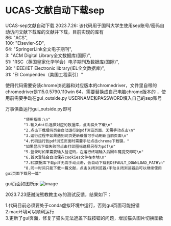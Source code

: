 # UCAS-文献自动下载sep
UCAS-sep文献自动下载
2023.7.26:
该代码用于国科大学生使用sep账号/密码自动访问文献下载库的文献并下载，目前实现的库有  
          86: "ACS",  
          100: "Elsevier-SD",    
          64: "SpringerLink全文电子期刊",  
          3: "ACM Digital Library全文数据库(国际)",  
          51: "RSC（英国皇家化学学会）电子期刊及数据库(国际)",  
          38: "IEEE/IET Electronic library(IEL全文数据库)",  
          31: "EI Compendex（美国工程索引）"  
          
使用代码需要安装chrome浏览器和对应版本的chromedriver，文件里自带的chromedriver是115.0.5790.110win 64，需要替换成自己电脑chrome版本的  ，使用前需要手动在gui_outside.py USERNAME和PASSWORD填入自己的sep账号 

万事俱备运行gui_outside.py即可 

            "使用指南:\n"  
            "1.输入doi后选择对应的数据库，点击猫头下载\n"  
            "2.点击下载后网页会自动运行到pdf浏览页面，无需手动点击\n"  
            "3.运行过程中如果遇到网页更新缓慢可手动刷新当前页面\n"  
            "4.代码运行到pdf浏览页面时需要手动点击chrome下载键，"  
            "如果显示下载失败可点击打印图标选择另存为pdf\n"  
            "5.登录时如果需要输入验证码，在运行终端输入后回车键提交即可\n"  
            "6.首次登陆会自动保存cookies文件在本地\n"  
            "7.EI数据库下载pdf无需手动点击，会自动下载到DEFAULT_DOWNLOAD_PATH\n"  
            "8.同一时间只能下载一篇文献，点击关闭浏览器/手动关闭浏览器后可以继续使用gui页面下载另一篇"  
gui页面如图所示
![image](https://github.com/eveylyh/UCAS/assets/39935896/64465fe5-efc1-4037-a895-5d64c5ff3044)

2023.7.23感谢浣熊教教主xy的测试反馈，结果如下：

1.代码目前必须要处于conda虚拟环境中运行，否则gui页面可能报错          
2.mac环境可以顺利运行          
3.更新了gui页面，修复了猫头无法遮盖下载按钮的问题，增加猫头图片切换函数          
